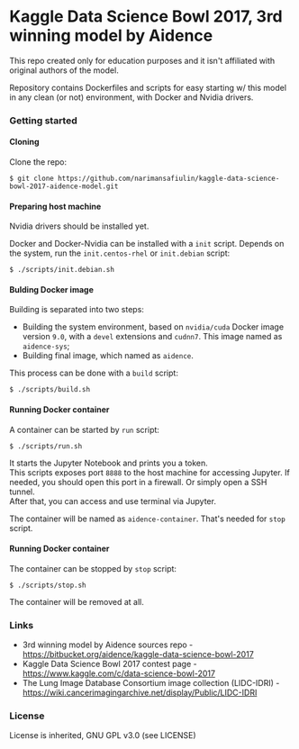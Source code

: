 # Kaggle Data Science Bowl 2017, 3rd winning model by Aidence

This repo created only for education purposes and it isn't affiliated with
original authors of the model.

Repository contains Dockerfiles and scripts for easy starting w/ this model in
any clean (or not) environment, with Docker and Nvidia drivers.

### Getting started

#### Cloning

Clone the repo:

```
$ git clone https://github.com/narimansafiulin/kaggle-data-science-bowl-2017-aidence-model.git
```

#### Preparing host machine

Nvidia drivers should be installed yet.

Docker and Docker-Nvidia can be installed with a `init` script. Depends on the
system, run the `init.centos-rhel` or `init.debian` script:

```
$ ./scripts/init.debian.sh
```

#### Bulding Docker image

Building is separated into two steps:
* Building the system environment, based on `nvidia/cuda` Docker image version
`9.0`, with a `devel` extensions and `cudnn7`. This image named as
`aidence-sys`;
* Building final image, which named as `aidence`.

This process can be done with a `build` script:

```
$ ./scripts/build.sh
```

#### Running Docker container

A container can be started by `run` script:

```
$ ./scripts/run.sh
```

It starts the Jupyter Notebook and prints you a token.  
This scripts exposes port `8888` to the host machine for accessing Jupyter. If
needed, you should open this port in a firewall. Or simply open a SSH tunnel.  
After that, you can access and use terminal via Jupyter.

The container will be named as `aidence-container`. That's needed for `stop`
script.

#### Running Docker container

The container can be stopped by `stop` script:

```
$ ./scripts/stop.sh
```

The container will be removed at all.

### Links

* 3rd winning model by Aidence sources repo - https://bitbucket.org/aidence/kaggle-data-science-bowl-2017
* Kaggle Data Science Bowl 2017 contest page - https://www.kaggle.com/c/data-science-bowl-2017
* The Lung Image Database Consortium image collection (LIDC-IDRI) - https://wiki.cancerimagingarchive.net/display/Public/LIDC-IDRI

### License

License is inherited, GNU GPL v3.0 (see LICENSE)
